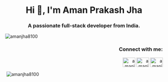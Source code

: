 <h1 align="center">Hi 👋, I'm Aman Prakash Jha</h1>
<h3 align="center">A passionate full-stack developer from India.</h3>

<p align="left"> <img src="https://komarev.com/ghpvc/?username=amanjha8100&label=Profile%20views&color=0e75b6&style=flat" alt="amanjha8100" /> </p>

<h3 align="right">Connect with me:</h3>
<p align="right">
<a href="https://www.codechef.com/users/amanjha8100" target="blank"><img align="center" src="https://cdn.jsdelivr.net/npm/simple-icons@3.1.0/icons/codechef.svg" alt="amanjha8100" height="30" width="40" /></a>
<a href="https://codeforces.com/profile/amanjha8100" target="blank"><img align="center" src="https://cdn.jsdelivr.net/npm/simple-icons@3.0.1/icons/codeforces.svg" alt="amanjha8100" height="30" width="40" /></a>
<a href="https://www.leetcode.com/amanjha8100" target="blank"><img align="center" src="https://cdn.jsdelivr.net/npm/simple-icons@3.0.1/icons/leetcode.svg" alt="amanjha8100" height="30" width="40" /></a>
</p>


<p>&nbsp;<img align="center" src="https://github-readme-stats.vercel.app/api?username=amanjha8100&show_icons=true&locale=en" alt="amanjha8100" /></p>
